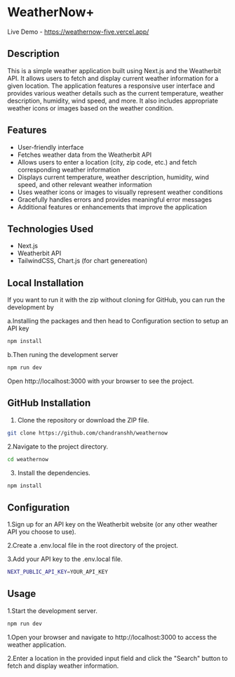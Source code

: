 # WeatherNow+
Live Demo - https://weathernow-five.vercel.app/  

## Description

This is a simple weather application built using Next.js and the Weatherbit API. It allows users to fetch and display current weather information for a given location. The application features a responsive user interface and provides various weather details such as the current temperature, weather description, humidity, wind speed, and more. It also includes appropriate weather icons or images based on the weather condition.

## Features

- User-friendly interface
- Fetches weather data from the Weatherbit API
- Allows users to enter a location (city, zip code, etc.) and fetch corresponding weather information
- Displays current temperature, weather description, humidity, wind speed, and other relevant weather information
- Uses weather icons or images to visually represent weather conditions
- Gracefully handles errors and provides meaningful error messages
- Additional features or enhancements that improve the application

## Technologies Used

- Next.js
- Weatherbit API
- TailwindCSS, Chart.js (for chart genereation)

## Local Installation

If you want to run it with the zip without cloning for GitHub, you can run the development by

a.Installing the packages and then head to Configuration section to setup an API key

```bash
npm install
```

b.Then runing the development server

```bash
npm run dev
```

Open http://localhost:3000 with your browser to see the project.

## GitHub Installation

1. Clone the repository or download the ZIP file.

```bash
git clone https://github.com/chandranshh/weathernow
```

2.Navigate to the project directory.

```bash
cd weathernow
```

3. Install the dependencies.

```bash
npm install
```

## Configuration

1.Sign up for an API key on the Weatherbit website (or any other weather API you choose to use).

2.Create a .env.local file in the root directory of the project.

3.Add your API key to the .env.local file.

```bash
NEXT_PUBLIC_API_KEY=YOUR_API_KEY 
```

## Usage

1.Start the development server.

```bash
npm run dev
``` 

1.Open your browser and navigate to http://localhost:3000 to access the weather application.

2.Enter a location in the provided input field and click the "Search" button to fetch and display weather information.
